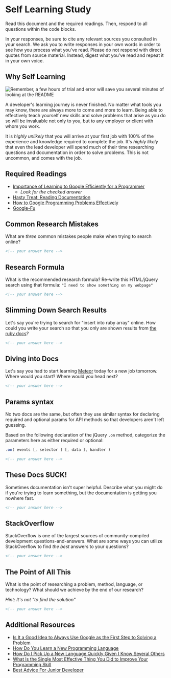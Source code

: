 # Self Learning Study

Read this document and the required readings. Then, respond to all questions
within the code blocks.

In your responses, be sure to cite any relevant sources you consulted in your
search. We ask you to write responses in your own words in order to see how you
process what you've read. Please do not respond with direct quotes from source
material. Instead, digest what you've read and repeat it in your own voice.

## Why Self Learning

![Remember, a few hours of trial and error will save you several minutes of looking at the README](https://media.git.generalassemb.ly/user/16103/files/8ca9fa80-e41b-11e8-96c2-f0f3ae3ad6db)

A developer's learning journey is never finished. No matter what tools you may
know, there are always more to come and more to learn. Being able to effectively
teach yourself new skills and solve problems that arise as you do so will be
invaluable not only to you, but to any employer or client with whom you work.

It is *highly unlikely* that you will arrive at your first job with 100% of the
experience and knowledge required to complete the job. It's *highly likely* that
even the lead developer will spend much of their time researching questions and
documentation in order to solve problems. This is not uncommon, and comes with
the job.

## Required Readings

- [Importance of Learning to Google Efficiently for a Programmer](https://softwareengineering.stackexchange.com/questions/65918/importance-of-learning-to-google-efficiently-for-a-programmer)
   - *Look for the _checked_ answer*
- [Hasty Treat: Reading Documentation](https://syntax.fm/show/073/hasty-treat-reading-documentation)
- [How to Google Programming Problems Effectively](https://realworldcoding.io/how-to-google-programming-problems-effectively-90f2a43ef982)
- [Google-Fu](https://blog.codinghorror.com/google-fu/)

## Common Research Mistakes

What are *three* common mistakes people make when trying to search online?

```md
<!-- your answer here -->
```

## Research Formula

What is the recommended research formula?
Re-write this HTML/jQuery search using that formula:
`"I need to show something on my webpage"`

```md
<!-- your answer here -->
```

## Slimming Down Search Results

Let's say you're trying to search for "insert into ruby array" online. How could
you write your search so that you only are shown results from
[the ruby docs](https://ruby-doc.org)?

```md
<!-- your answer here -->
```

## Diving into Docs

Let's say you had to start learning [Meteor](https://docs.meteor.com/) today for
a new job tomorrow. Where would you start? Where would you head next?

```md
<!-- your answer here -->
```

## Params syntax

No two docs are the same, but often they use similar syntax for declaring
required and optional params for API methods so that developers aren't left
guessing.

Based on the following declaration of the jQuery `.on` method, categorize the
parameters here as either required or optional:

```js
.on( events [, selector ] [, data ], handler )
```

```md
<!-- your answer here -->
```

## These Docs SUCK!

Sometimes documentation isn't super helpful. Describe what you might do if you're
trying to learn something, but the documentation is getting you nowhere fast.

```md
<!-- your answer here -->
```

## StackOverflow

StackOverflow is one of the largest sources of community-compiled development
questions-and-answers. What are some ways you can utilize StackOverflow to find
*the best* answers to your questions?

```md
<!-- your answer here -->
```

## The Point of All This

What is the point of researching a problem, method, language, or technology?
What should we achieve by the end of our research?

*Hint: It's not "to find the solution"*

```md
<!-- your answer here -->
```

## Additional Resources

- [Is It a Good Idea to Always Use Google as the First Step to Solving a Problem](https://softwareengineering.stackexchange.com/questions/114002/is-it-a-good-idea-to-always-use-google-as-the-first-step-to-solving-a-problem)
- [How Do You Learn a New Programming Language](https://softwareengineering.stackexchange.com/questions/3519/how-do-you-learn-a-new-programming-language)
- [How Do I Pick Up a New Language Quickly Given I Know Several Others](https://softwareengineering.stackexchange.com/questions/78175/how-do-i-pick-up-a-new-language-quickly-given-i-know-several-others)
- [What Is the Single Most Effective Thing You Did to Improve Your Programming Skill](https://softwareengineering.stackexchange.com/questions/44177/what-is-the-single-most-effective-thing-you-did-to-improve-your-programming-skil)
- [Best Advice For Junior Developer](https://news.ycombinator.com/item?id=18128477)
